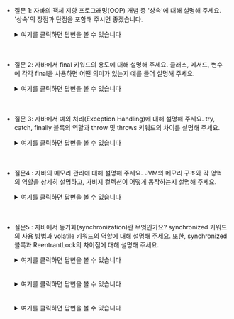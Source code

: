 - 질문 1: 자바의 객체 지향 프로그래밍(OOP) 개념 중 '상속'에 대해 설명해 주세요. '상속'의 장점과 단점을 포함해 주시면    좋겠습니다.
    <details>
    <summary>여기를 클릭하면 답변을 볼 수 있습니다</summary>
    
    - 자바의 객체 지향 프로그래밍(OOP) 개념 중 '상속'에 대해 설명드리겠습니다. 상속은 한 클래스가 다른 클래스의 속성과 메서드를 물려받아 재사용할 수 있도록 하는 기능입니다. 이를 통해 코드의 재사용성을 높이고, 유지보수성을 개선할 수 있습니다.
    
    - 장점 : 
        1. 코드 재사용성: 기존 클래스의 기능을 그대로 사용하면서 필요한 기능을 추가하거나 수정할 수 있습니다. 이를 통해 코드 중복을 줄이고 개발 효율성을 높일 수 있습니다.
        2. 유지보수성 향상: 공통 기능을 상위 클래스에 정의해 두면, 하위 클래스에서 이를 자동으로 상속받아 사용할 수 있어 유지보수가 용이합니다. 상위 클래스의 기능을 수정하면, 이를 상속받은 모든 하위 클래스에 자동으로 적용됩니다.
        3. 유연한 설계: 상속을 통해 클래스 간의 계층 구조를 만들 수 있어, 시스템을 유연하게 설계할 수 있습니다.
    
    - 단점:
        1. 단일 상속: 자바는 단일 상속만을 지원합니다. 즉, 한 클래스는 하나의 부모 클래스만 가질 수 있습니다. 이로 인해 다중 상속이 필요한 경우에는 인터페이스를 사용해야 합니다.
        2. 강한 결합: 상속을 남용하면, 상위 클래스와 하위 클래스 간의 결합도가 높아져, 변경에 취약해질 수 있습니다. 상위 클래스의 변경이 하위 클래스에 영향을 미칠 수 있기 때문에, 상속 구조를 설계할 때 신중해야 합니다.
        3. 복잡성 증가: 상속 계층이 깊어지면, 시스템의 복잡성이 증가할 수 있습니다. 이는 코드를 이해하고 디버깅하는 데 어려움을 초래할 수 있습니다.
    </details>
    <br/>
    <br/>

- 질문 2: 자바에서 final 키워드의 용도에 대해 설명해 주세요. 클래스, 메서드, 변수에 각각 final을 사용하면 어떤 의미가 있는지 예를 들어 설명해 주세요.
    <details>
    <summary>여기를 클릭하면 답변을 볼 수 있습니다</summary>
   
    - final 키워드는 자바에서 변경할 수 없다는 의미를 가지며, 클래스, 메서드, 변수에 각각 다르게 적용될 수 있습니다.
        
        - 변수에서 사용 시 : 변수를 final로 선언하면, 해당 변수의 값을 한 번 초기화한 후 변경할 수 없습니다. 즉, 상수로 사용할 수 있습니다.
        - 메소드에서 사용 시 : 메서드를 final로 선언하면, 그 메서드는 하위 클래스에서 오버라이드할 수 없습니다. 이를 통해 메서드의 구현을 변경하지 못하도록 할 수 있습니다.
        - 클래스에서 사용 시 : 클래스를 final로 선언하면, 그 클래스는 다른 클래스가 상속할 수 없습니다. 이를 통해 클래스의 구조를 변경하지 못하도록 할 수 있습니다. 
    </details>
    <br/>
    <br/>

- 질문 3: 자바에서 예외 처리(Exception Handling)에 대해 설명해 주세요. try, catch, finally 블록의 역할과 throw 및 throws 키워드의 차이를 설명해 주세요.
    <details>
    <summary>여기를 클릭하면 답변을 볼 수 있습니다</summary>

    - 자바에서 예외 처리(Exception Handling)는 프로그램 실행 중 발생할 수 있는 예외 상황을 적절히 처리하여 프로그램이 비정상적으로 종료되지 않도록 하는 방법입니다. 예외 처리는 try, catch, finally 블록과 throw, throws 키워드를 사용하여 구현할 수 있습니다.
        - try 블록:  예외가 발생할 수 있는 코드를 감싸는 블록입니다. try 블록 내에서 예외가 발생하면, 해당 예외를 처리하기 위해 catch 블록으로 제어가 이동합니다.
        - catch 블록:  try 블록에서 발생한 특정 예외를 처리하는 블록입니다. 예외 유형에 따라 여러 개의 catch 블록을 사용할 수 있습니다.
        - finally 블록: 예외 발생 여부와 관계없이 항상 실행되는 블록입니다. 주로 자원 해제 작업에 사용됩니다.
        - throw 키워드: 예외를 강제로 발생시키는 키워드입니다. 사용자 정의 예외를 생성하거나 특정 상황에서 예외를 발생시킬 때 사용됩니다.
        - throws 키워드: 메서드 선언부에 사용되어 해당 메서드가 발생시킬 수 있는 예외를 명시합니다. 호출자에게 예외가 발생할 수 있음을 알리는 역할을 합니다.
    </details>
    <br/>
    <br/>

- 질문4 : 자바의 메모리 관리에 대해 설명해 주세요. JVM의 메모리 구조와 각 영역의 역할을 상세히 설명하고, 가비지 컬렉션이 어떻게 동작하는지 설명해 주세요.
    <details>
    <summary>여기를 클릭하면 답변을 볼 수 있습니다</summary>
    
    - 자바의 메모리 관리는 JVM(Java Virtual Machine)에 의해 수행됩니다. JVM의 메모리 구조는 크게 여러 영역으로 나뉩니다.

    - 메소드 영역 (Method Area)
        - 클래스에 대한 메타데이터, 상수, static 변수, 메서드 코드 등을 저장합니다.
        - 모든 스레드가 공유하는 영역입니다.
    
    - 힙 영역 (Heap Area)
        - 모든 객체와 배열이 저장되는 곳입니다.
        - 모든 스레드가 공유하는 영역입니다.
        - 가비지 컬렉션의 주요 대상입니다.
    
    - 스택 영역 (Stack Area)
        - 각 스레드마다 별도로 존재하며, 메서드 호출 시 생성되는 지역 변수, 매개 변수, 리턴 값 등을 저장합니다.
        - 메서드 호출 시마다 프레임이 생성되고, 메서드가 종료되면 해당 프레임이 제거됩니다.
    
    - PC 레지스터 (Program Counter Register)
        - 현재 실행 중인 JVM 명령의 주소를 가리킵니다.
        - 각 스레드마다 별도로 존재합니다.
    
    - 네이티브 메소드 스택 (Native Method Stack)
        - 자바 외부의 네이티브 코드를 실행할 때 사용됩니다.
    
    - 가비지 컬렉션 (Garbage Collection)
        - 자바는 자동 메모리 관리를 위해 가비지 컬렉션을 사용합니다. 이는 더 이상 참조되지 않는 객체를 자동으로 메모리에서 해제하는 과정입니다.
        - Mark and Sweep Algorithm: 객체가 사용 중인지 확인(marking)하고, 사용되지 않는 객체를 메모리에서 제거(sweeping)하는 방식입니다.
        - Generational Garbage Collection: 객체의 생애주기를 고려하여, Young Generation과 Old Generation으로 나누어 가비지 컬렉션을 최적화합니다.
        - Young Generation: 새로 생성된 객체가 할당되는 공간으로, 여기서 살아남은 객체는 Old Generation으로 이동합니다.
        - Old Generation: Young Generation에서 살아남은 객체가 이동하는 공간으로, 주기적으로 가비지 컬렉션이 수행됩니다.
        - Minor GC: Young Generation에서 발생하는 가비지 컬렉션입니다. 빈번하게 발생하지만, 시간이 짧습니다.
        - Major GC (Full GC): Old Generation과 Young Generation을 모두 포함하여 발생하는 가비지 컬렉션입니다. 드물게 발생하지만, 시간이 더 오래 걸립니다.
    </details>
    <br/>
    <br/>

- 질문5 : 자바에서 동기화(synchronization)란 무엇인가요? synchronized 키워드의 사용 방법과 volatile 키워드의 역할에 대해 설명해 주세요. 또한, synchronized 블록과 ReentrantLock의 차이점에 대해 설명해 주세요.
    <details>
    <summary>여기를 클릭하면 답변을 볼 수 있습니다</summary>

    - 동기화란 : 동기화는 멀티 스레드 환경에서 동시에 접근 가능한 공유 자원의 일관성을 유지하기 위해 사용됩니다.
    - synchronized 키워드
        - 메소드와 블럭 단위로 사용되며 해당 키워드가 들어있는 겨우 한 스레드만 접근이 가능합니다.
    - volatile 키워드
        - CPU 캐시가 아닌 메인 메모리에 직접 읽고 쓰여지게 하여, 여러 스레드에 의해 읽고 쓰여지는 변수의 일관성을 보장합니다.
    - synchronized 블록과 ReentrantLock의 차이점
        - synchronized 블록은 JVM에 의해 제공되는 키워드로, 자동으로 lock을 획득하고 해제합니다. 반면 ReentrantLock은 java.util.concurrent 패키지에 있는 클래스로, lock을 직접 획득하고 해제해야 합니다. ReentrantLock은 더 세밀한 제어가 가능하고, 조건 변수를 사용할 수 있습니다.
    </details>
    <br/>
    <br/>



    <details>
    <summary>여기를 클릭하면 답변을 볼 수 있습니다</summary>
    </details>
    <br/>
    <br/>


    <details>
    <summary>여기를 클릭하면 답변을 볼 수 있습니다</summary>
    </details>
    <br/>
    <br/>
